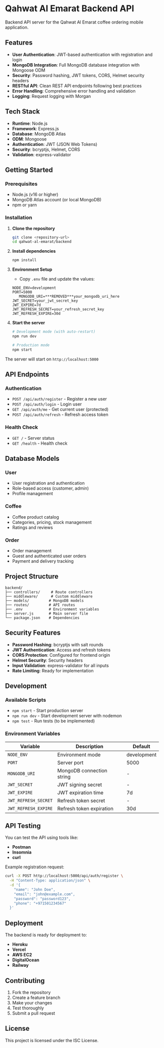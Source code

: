 # Qahwat Al Emarat Backend API

Backend API server for the Qahwat Al Emarat coffee ordering mobile application.

## Features

- **User Authentication**: JWT-based authentication with registration and login
- **MongoDB Integration**: Full MongoDB database integration with Mongoose ODM
- **Security**: Password hashing, JWT tokens, CORS, Helmet security headers
- **RESTful API**: Clean REST API endpoints following best practices
- **Error Handling**: Comprehensive error handling and validation
- **Logging**: Request logging with Morgan

## Tech Stack

- **Runtime**: Node.js
- **Framework**: Express.js
- **Database**: MongoDB Atlas
- **ODM**: Mongoose
- **Authentication**: JWT (JSON Web Tokens)
- **Security**: bcryptjs, Helmet, CORS
- **Validation**: express-validator

## Getting Started

### Prerequisites

- Node.js (v16 or higher)
- MongoDB Atlas account (or local MongoDB)
- npm or yarn

### Installation

1. **Clone the repository**
   ```bash
   git clone <repository-url>
   cd qahwat-al-emarat/backend
   ```

2. **Install dependencies**
   ```bash
   npm install
   ```

3. **Environment Setup**
   - Copy `.env` file and update the values:
   ```env
   NODE_ENV=development
   PORT=5000
      MONGODB_URI=***REMOVED***your_mongodb_uri_here
   JWT_SECRET=your_jwt_secret_key
   JWT_EXPIRE=7d
   JWT_REFRESH_SECRET=your_refresh_secret_key
   JWT_REFRESH_EXPIRE=30d
   ```

4. **Start the server**
   ```bash
   # Development mode (with auto-restart)
   npm run dev

   # Production mode
   npm start
   ```

The server will start on `http://localhost:5000`

## API Endpoints

### Authentication
- `POST /api/auth/register` - Register a new user
- `POST /api/auth/login` - Login user
- `GET /api/auth/me` - Get current user (protected)
- `POST /api/auth/refresh` - Refresh access token

### Health Check
- `GET /` - Server status
- `GET /health` - Health check

## Database Models

### User
- User registration and authentication
- Role-based access (customer, admin)
- Profile management

### Coffee
- Coffee product catalog
- Categories, pricing, stock management
- Ratings and reviews

### Order
- Order management
- Guest and authenticated user orders
- Payment and delivery tracking

## Project Structure

```
backend/
├── controllers/     # Route controllers
├── middleware/      # Custom middleware
├── models/         # MongoDB models
├── routes/         # API routes
├── .env            # Environment variables
├── server.js       # Main server file
└── package.json    # Dependencies
```

## Security Features

- **Password Hashing**: bcryptjs with salt rounds
- **JWT Authentication**: Access and refresh tokens
- **CORS Protection**: Configured for frontend origin
- **Helmet Security**: Security headers
- **Input Validation**: express-validator for all inputs
- **Rate Limiting**: Ready for implementation

## Development

### Available Scripts

- `npm start` - Start production server
- `npm run dev` - Start development server with nodemon
- `npm test` - Run tests (to be implemented)

### Environment Variables

| Variable | Description | Default |
|----------|-------------|---------|
| `NODE_ENV` | Environment mode | development |
| `PORT` | Server port | 5000 |
| `MONGODB_URI` | MongoDB connection string | - |
| `JWT_SECRET` | JWT signing secret | - |
| `JWT_EXPIRE` | JWT expiration time | 7d |
| `JWT_REFRESH_SECRET` | Refresh token secret | - |
| `JWT_REFRESH_EXPIRE` | Refresh token expiration | 30d |

## API Testing

You can test the API using tools like:
- **Postman**
- **Insomnia**
- **curl**

Example registration request:
```bash
curl -X POST http://localhost:5000/api/auth/register \
  -H "Content-Type: application/json" \
  -d '{
    "name": "John Doe",
    "email": "john@example.com",
    "password": "password123",
    "phone": "+971501234567"
  }'
```

## Deployment

The backend is ready for deployment to:
- **Heroku**
- **Vercel**
- **AWS EC2**
- **DigitalOcean**
- **Railway**

## Contributing

1. Fork the repository
2. Create a feature branch
3. Make your changes
4. Test thoroughly
5. Submit a pull request

## License

This project is licensed under the ISC License.
